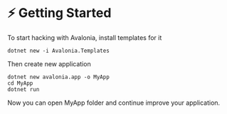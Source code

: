 # ⚡ Getting Started

To start hacking with Avalonia, install templates for it

```
dotnet new -i Avalonia.Templates
```

Then create new application

```
dotnet new avalonia.app -o MyApp
cd MyApp
dotnet run
```

Now you can open MyApp folder and continue improve your application.
